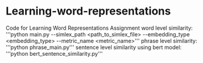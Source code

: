 # Learning-word-representations
Code for Learning Word Representations Assignment
 word level similarity:
 '''python main.py --simlex_path <path_to_simlex_file> --embedding_type <embedding_type> --metric_name <metric_name>'''
phrase level similarity:
'''python phrase_main.py'''
sentence level similarity using bert model:
'''python bert_sentence_similarity.py'''
